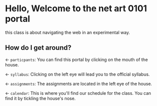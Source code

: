 # Hello, Welcome to the net art 0101 portal

this class is about navigating the web in an experimental way.

## How do I get around?

← `particpants`: You can find this portal by clicking on the mouth of the house.

← `syllabus`: Clicking on the left eye will lead you to the official syllabus. 

← `assignments`: The assignments are located in the left eye of the house.

← `calendar`: This is where you'll find our schedule for the class. You can find it by tickling the house's nose. 


